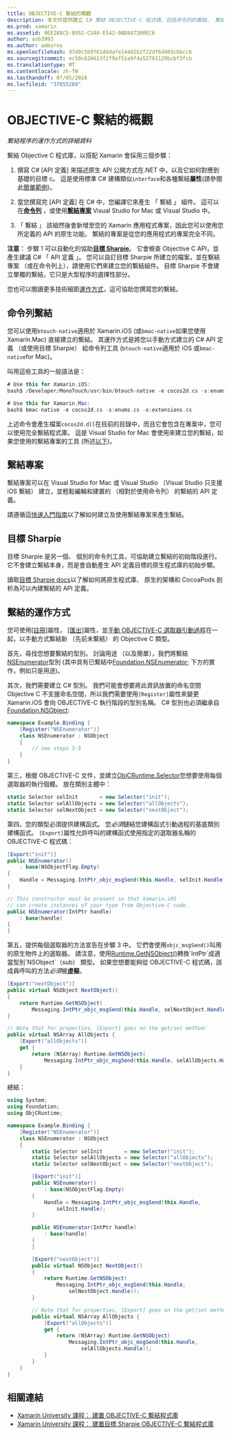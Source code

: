 ```yaml
---
title: OBJECTIVE-C 繫結的概觀
description: 本文件提供建立 C# 繫結 OBJECTIVE-C 程式碼，包括命令列的繫結、 繫結專案及目標 Sharpie 的不同方式的概觀。 它也會討論繫結的運作方式。
ms.prod: xamarin
ms.assetid: 9EE288C5-8952-C5A9-E542-0BD847300EC6
author: asb3993
ms.author: amburns
ms.openlocfilehash: 97d0c5b9f61d4dafe144d2b2f22df6d465cbbccb
ms.sourcegitcommit: ec50c626613f2f9af51a9f4a52781129bcbf3fcb
ms.translationtype: MT
ms.contentlocale: zh-TW
ms.lasthandoff: 07/05/2018
ms.locfileid: "37855269"
---
```

# <a name="overview-of-objective-c-bindings"></a>OBJECTIVE-C 繫結的概觀

_繫結程序的運作方式的詳細資料_

繫結 Objective C 程式庫，以搭配 Xamarin 會採用三個步驟：

1. 撰寫 C# [API 定義] 來描述原生 API 公開方式在.NET 中，以及它如何對應到基礎的目標 c。 這是使用標準 C# 建構類似`interface`和各種繫結**屬性**(請參閱此[簡單範例](~/cross-platform/macios/binding/objective-c-libraries.md#Binding_an_API))。

2. 當您撰寫完 [API 定義] 在 C# 中，您編譯它來產生 「 繫結 」 組件。 這可以在[**命令列**](#commandline) ，或使用[**繫結專案**](#bindingproject) Visual Studio for Mac 或 Visual Studio 中。

3. 「 繫結 」 該組然後會新增至您的 Xamarin 應用程式專案，因此您可以使用您所定義的 API 的原生功能。
  繫結的專案是從您的應用程式的專案完全不同。

**注意︰** 步驟 1 可以自動化的協助[**目標 Sharpie**](#objectivesharpie)。 它會檢查 Objective C API，並產生建議 C# 「 API 定義 」。 您可以自訂目標 Sharpie 所建立的檔案，並在繫結專案 （或在命令列上），請使用它們來建立您的繫結組件。 目標 Sharpie 不會建立單獨的繫結，它只是大型程序的選擇性部分。

您也可以閱讀更多技術細節[運作方式](#howitworks)，這可協助您撰寫您的繫結。

<a name="Command_Line_Bindings" /><a name="commandline" />

## <a name="command-line-bindings"></a>命令列繫結

您可以使用`btouch-native`適用於 Xamarin.iOS (或`bmac-native`如果您使用 Xamarin.Mac) 直接建立的繫結。 其運作方式是將您以手動方式建立的 C# API 定義 （或使用目標 Sharpie） 給命令列工具 (`btouch-native`適用於 iOS 或`bmac-native`for Mac)。


叫用這些工具的一般語法是：

```csharp
# Use this for Xamarin.iOS:
bash$ /Developer/MonoTouch/usr/bin/btouch-native -e cocos2d.cs -s:enums.cs -x:extensions.cs
```

```csharp
# Use this for Xamarin.Mac:
bash$ bmac-native -e cocos2d.cs -s:enums.cs -x:extensions.cs
```

上述命令會產生檔案`cocos2d.dll`在目前的目錄中，而且它會包含在專案中，您可以使用完全繫結程式庫。 這是 Visual Studio for Mac 會使用來建立您的繫結，如果您使用的繫結專案的工具 (所述[以下](#bindingproject))。


<a name="bindingproject" />

## <a name="binding-project"></a>繫結專案

繫結專案可以在 Visual Studio for Mac 或 Visual Studio （Visual Studio 只支援 iOS 繫結） 建立，並輕鬆編輯和建置的 （相對於使用命令列） 的繫結的 API 定義。

請遵循這[快速入門指南](~/cross-platform/macios/binding/objective-c-libraries.md#Getting_Started)以了解如何建立及使用繫結專案來產生繫結。

<a name="objectivesharpie" />

## <a name="objective-sharpie"></a>目標 Sharpie

目標 Sharpie 是另一個、 個別的命令列工具，可協助建立繫結的初始階段進行。 它不會建立繫結本身，而是會自動產生 API 定義目標的原生程式庫的初始步驟。

讀取[目標 Sharpie docs](~/cross-platform/macios/binding/objective-sharpie/index.md)以了解如何將原生程式庫、 原生的架構和 CocoaPods 剖析為可以內建繫結的 API 定義。

<a name="howitworks" />

## <a name="how-binding-works"></a>繫結的運作方式

您可使用[[註冊]](https://developer.xamarin.com/api/type/Foundation.RegisterAttribute/)屬性， [[匯出]](https://developer.xamarin.com/api/type/Foundation.ExportAttribute/)屬性，並[手動 OBJECTIVE-C 選取器引動過程](~/ios/internals/objective-c-selectors.md)在一起，以手動方式繫結新 （先前未繫結） 的 Objective C 類型。

首先，尋找您想要繫結的型別。 討論用途 （以及簡單），我們將繫結[NSEnumerator](http://developer.apple.com/iphone/library/documentation/Cocoa/Reference/Foundation/Classes/NSEnumerator_Class/Reference/Reference.html)型別 (其中具有已繫結中[Foundation.NSEnumerator](https://developer.xamarin.com/api/type/Foundation.NSEnumerator/); 下方的實作，例如只是用途)。

其次，我們需要建立 C# 型別。 我們可能會想要將此資訊放置的命名空間Objective C 不支援命名空間，所以我們需要使用`[Register]`屬性來變更 Xamarin.iOS 會向 OBJECTIVE-C 執行階段的型別名稱。 C# 型別也必須繼承自[Foundation.NSObject](https://developer.xamarin.com/api/type/Foundation.NSObject/):

```csharp
namespace Example.Binding {
    [Register("NSEnumerator")]
    class NSEnumerator : NSObject
    {
        // see steps 3-5
    }
}
```

第三，檢閱 OBJECTIVE-C 文件，並建立[ObjCRuntime.Selector](https://developer.xamarin.com/api/type/ObjCRuntime.Selector/)您想要使用每個選取器的執行個體。 放在類別主體中：

```csharp
static Selector selInit       = new Selector("init");
static Selector selAllObjects = new Selector("allObjects");
static Selector selNextObject = new Selector("nextObject");
```

第四，您的類型必須提供建構函式。 您*必須*鏈結您建構函式引動過程的基底類別建構函式。 `[Export]`屬性允許呼叫的建構函式使用指定的選取器名稱的 OBJECTIVE-C 程式碼：

```csharp
[Export("init")]
public NSEnumerator()
    : base(NSObjectFlag.Empty)
{
    Handle = Messaging.IntPtr_objc_msgSend(this.Handle, selInit.Handle);
}
```

```csharp
// This constructor must be present so that Xamarin.iOS
// can create instances of your type from Objective-C code.
public NSEnumerator(IntPtr handle)
    : base(handle)
{
}
```

第五，提供每個選取器的方法宣告在步驟 3 中。 它們會使用`objc_msgSend()`叫用的原生物件上的選取器。 請注意，使用[Runtime.GetNSObject()](https://developer.xamarin.com/api/member/ObjCRuntime.Runtime.GetNSObject/(System.IntPtr))轉換`IntPtr`成適當型別`NSObject`（sub） 類型。 如果您想要能夠從 OBJECTIVE-C 程式碼，該成員呼叫的方法*必須*被**虛擬**。

```csharp
[Export("nextObject")]
public virtual NSObject NextObject()
{
    return Runtime.GetNSObject(
        Messaging.IntPtr_objc_msgSend(this.Handle, selNextObject.Handle));
}
```

```csharp
// Note that for properties, [Export] goes on the get/set method:
public virtual NSArray AllObjects {
    [Export("allObjects")]
    get {
        return (NSArray) Runtime.GetNSObject(
            Messaging.IntPtr_objc_msgSend(this.Handle, selAllObjects.Handle));
    }
}
```

總結：

```csharp
using System;
using Foundation;
using ObjCRuntime;

namespace Example.Binding {
    [Register("NSEnumerator")]
    class NSEnumerator : NSObject
    {
        static Selector selInit       = new Selector("init");
        static Selector selAllObjects = new Selector("allObjects");
        static Selector selNextObject = new Selector("nextObject");

        [Export("init")]
        public NSEnumerator()
            : base(NSObjectFlag.Empty)
        {
            Handle = Messaging.IntPtr_objc_msgSend(this.Handle,
                selInit.Handle);
        }

        public NSEnumerator(IntPtr handle)
            : base(handle)
        {
        }

        [Export("nextObject")]
        public virtual NSObject NextObject()
        {
            return Runtime.GetNSObject(
                Messaging.IntPtr_objc_msgSend(this.Handle,
                    selNextObject.Handle));
        }

        // Note that for properties, [Export] goes on the get/set method:
        public virtual NSArray AllObjects {
            [Export("allObjects")]
            get {
                return (NSArray) Runtime.GetNSObject(
                    Messaging.IntPtr_objc_msgSend(this.Handle,
                        selAllObjects.Handle));
            }
        }
    }
}
```

## <a name="related-links"></a>相關連結

- [Xamarin University 課程： 建置 OBJECTIVE-C 繫結程式庫](https://university.xamarin.com/classes/track/all#building-an-objective-c-bindings-library)
- [Xamarin University 課程： 建置目標 Sharpie OBJECTIVE-C 繫結程式庫](https://university.xamarin.com/classes/track/all#build-an-objective-c-bindings-library-with-objective-sharpie)